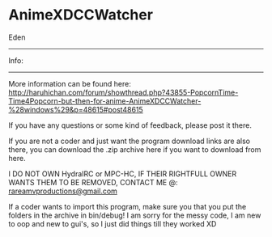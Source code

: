 AnimeXDCCWatcher
================

Eden

________________________
Info:
________________________
More information can be found here:
http://haruhichan.com/forum/showthread.php?43855-PopcornTime-Time4Popcorn-but-then-for-anime-AnimeXDCCWatcher-%28windows%29&p=48615#post48615

If you have any questions or some kind of feedback, please post it there. 

If you are not a coder and just want the program download links are also there, you can download the .zip archive here if you want to 
download from here. 

I DO NOT OWN HydraIRC or MPC-HC, IF THEIR RIGHTFULL OWNER WANTS THEM TO BE REMOVED, CONTACT ME @:
rareamvproductions@gmail.com

If a coder wants to import this program, make sure you that you put the folders in the archive in bin/debug!
I am sorry for the messy code, I am new to oop and new to gui's, so I just did things till they worked XD
